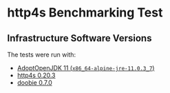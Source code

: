 # http4s Benchmarking Test

## Infrastructure Software Versions

The tests were run with:

* [AdoptOpenJDK 11 (`x86_64-alpine-jre-11.0.3_7`)](https://hub.docker.com/r/adoptopenjdk/openjdk11)
* [http4s 0.20.3](http://http4s.org/)
* [doobie 0.7.0](https://tpolecat.github.io/doobie/)
